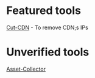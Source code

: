 # Featured tools
[Cut-CDN](https://github.com/ImAyrix/cut-cdn/) - To remove CDN;s IPs


# Unverified tools
[Asset-Collector](https://github.com/mha4065/asset-collector)
